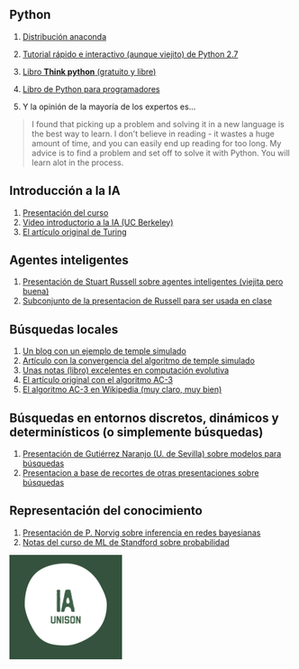 ## Python

1. [Distribución anaconda](https://www.continuum.io/downloads)

2. [Tutorial rápido e interactivo (aunque viejito) de Python 2.7](http://www.learnpython.org)

3. [Libro **Think python** (gratuito y libre)](http://www.greenteapress.com/thinkpython/)

4. [Libro de Python para programadores](http://www.diveintopython.net)

5. Y la opinión de la mayoría de los expertos es...

> I found that picking up a problem and solving it in a new language is the best way to learn.
> I don't believe in reading - it wastes a huge amount of time, and you can easily end up reading for too long.
> My advice is to find a problem and set off to solve it with Python. You will learn alot in the process.


## Introducción a la IA

1. [Presentación del curso](presentaciones/Intro_IA.pdf)
1. [Video introductorio a la IA (UC Berkeley)](https://youtu.be/W1S-HSakPTM?t=23m23s)
3. [El artículo original de Turing](http://www.csee.umbc.edu/courses/471/papers/turing.pdf)

## Agentes inteligentes

1. [Presentación de Stuart Russell sobre agentes inteligentes (viejita pero buena)](http://aima.eecs.berkeley.edu/slides-pdf/chapter02.pdf)
2. [Subconjunto de la presentacion de Russell para ser usada en clase](presentaciones/Agentes_inteligentes.pdf)

## Búsquedas locales

1. [Un blog con un ejemplo de temple simulado](http://apmonitor.com/me575/index.php/Main/SimulatedAnnealing)
2. [Artículo con la convergencia del algoritmo de temple simulado](http://www.mit.edu/~dbertsim/papers/Optimization/Simulated%20annealing.pdf)
3. [Unas notas (libro) excelentes en computación evolutiva](http://delta.cs.cinvestav.mx/~ccoello/compevol/apuntes.pdf)
4. [El artículo original con el algoritmo AC-3](http://cse.unl.edu/~choueiry/Documents/Mackworth-AIJ77.pdf)
5. [El algoritmo AC-3 en Wikipedia (muy claro, muy bien)](https://en.wikipedia.org/wiki/AC-3_algorithm)

## Búsquedas en entornos discretos, dinámicos y determinísticos (o simplemente búsquedas)

1. [Presentación de Gutiérrez Naranjo (U. de Sevilla) sobre modelos para búsquedas](presentaciones/modelos_busquedas.pdf)
2. [Presentacion a base de recortes de otras presentaciones sobre búsquedas](presentaciones/busquedas.pdf)

## Representación del conocimiento

1. [Presentación de P. Norvig sobre inferencia en redes bayesianas](presentaciones/Inferencia.pdf)
2. [Notas del curso de ML de Standford sobre probabilidad](notas/proba.pdf)

<img src="ia.png" width="200" >


